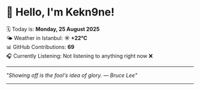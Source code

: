 # 👋 Hello, I'm Kekn9ne!

🗓️ Today is: **Monday, 25 August 2025**  
🌤️ Weather in Istanbul: **☀️   +22°C**  
📊 GitHub Contributions: **69**  
🎧 Currently Listening: Not listening to anything right now ❌

---

_"Showing off is the fool's idea of glory.  — *Bruce Lee*"_

---
